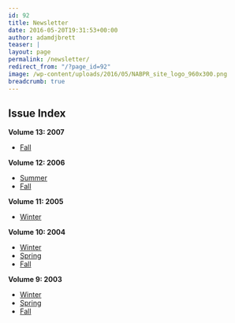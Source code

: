 ```yaml
---
id: 92
title: Newsletter
date: 2016-05-20T19:31:53+00:00
author: adamdjbrett
teaser: |
layout: page
permalink: /newsletter/
redirect_from: "/?page_id=92"
image: /wp-content/uploads/2016/05/NABPR_site_logo_960x300.png
breadcrumb: true
---
```

## **Issue Index**

**Volume 13: 2007**

  * [Fall](/newsletter/nabpr-newsletter-fall-2007/)

**Volume 12: 2006**

  * [Summer](/newsletter/nabpr-newsletter-summer-2006/)
  * [Fall](/newsletter/nabpr-newsletter-fall-2006/)

**Volume 11: 2005**

  * [Winter](/newsletter/nabpr-newsletter-winter-2005/)

**Volume 10: 2004**

  * [Winter](/newsletter/nabpr-newsletter-winter-2004/)
  * [Spring](/newsletter/nabpr-newsletter-spring-2004/)
  * [Fall](/newsletter/nabpr-newsletter-fall-2004/)

**Volume 9: 2003**

  * [Winter](/newsletter/nabpr-newsletter-winter-2003/)
  * [Spring](/newsletter/nabpr-newsletter-spring-2003/)
  * [Fall](/newsletter/nabpr-newsletter-fall-2003/)
